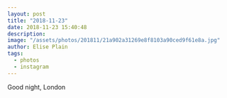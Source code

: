 ```yaml
---
layout: post
title: "2018-11-23"
date: 2018-11-23 15:40:48
description: 
image: "/assets/photos/201811/21a902a31269e8f8103a90ced9f61e8a.jpg"
author: Elise Plain
tags: 
  - photos
  - instagram
---
```


Good night, London
<p></p>
